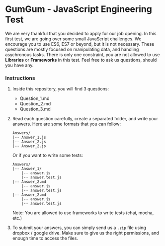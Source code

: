 # GumGum - JavaScript Engineering Test

We are very thankful that you decided to apply for our job opening. In this first test, we are going over some small JavaScript challenges. We encourage you to use ES6, ES7 or beyond, but it is not necessary. These questions are mostly focused on manipulating data, and handling asychronous tasks. There is only one constraint, you are not allowed to use **Libraries** or **Frameworks** in this test. Feel free to ask us questions, should you have any.

### Instructions

1. Inside this repository, you will find 3 questions:
    * Question_1.md
    * Question_2.md
    * Question_3.md

2. Read each question carefully, create a separated folder, and write your answers. Here are some formats that you can follow:
    ```
    Answers/
    |-- Answer_1.js
    |-- Answer_2.js
    |-- Answer_2.js
    ```
    Or if you want to write some tests:
    ```
    Answers/
    |-- Answer_1/
        |-- answer.js
        |-- answer.test.js
    |-- Answer_2.md
        |-- answer.js
        |-- answer.test.js
    |-- Answer_2.md
        |-- answer.js
        |-- answer.test.js
    ```
    Note: You are allowed to use frameworks to write tests (chai, mocha, etc.)

3. To submit your answers, you can simply send us a `.zip` file using dropbox / google drive. Make sure to give us the right permissions, and enough time to access the files.
